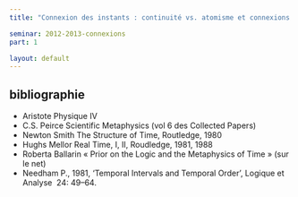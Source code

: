 ```yaml
---
title: "Connexion des instants : continuité vs. atomisme et connexions des événements"

seminar: 2012-2013-connexions
part: 1

layout: default
---
```


## bibliographie

- Aristote Physique IV
- C.S. Peirce Scientific Metaphysics (vol 6 des Collected Papers)
- Newton Smith The Structure of Time, Routledge, 1980
- Hughs Mellor Real Time, I, II, Roudledge, 1981, 1988
- Roberta Ballarin « Prior on the Logic and the Metaphysics of Time » (sur le net)
- Needham P., 1981, ‘Temporal Intervals and Temporal Order’, Logique et Analyse  24: 49–64.